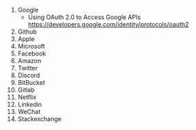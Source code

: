 
1. Google
    - Using OAuth 2.0 to Access Google APIs
    https://developers.google.com/identity/protocols/oauth2
2. Github
3. Apple
4. Microsoft
5. Facebook
6. Amazon
7. Twitter
8. Discord
9. BitBucket
10. Gitlab
11. Netflix
12. Linkedin
13. WeChat
14. Stackexchange
